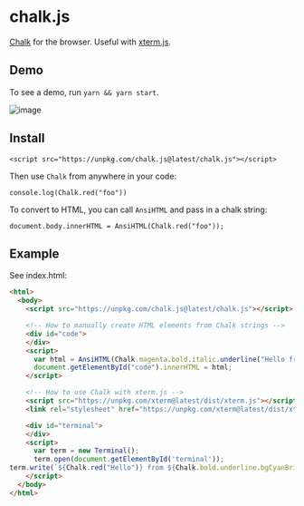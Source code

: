# chalk.js

[Chalk](//github.com/chalk/chalk) for the browser. Useful with [xterm.js](//github.com/xtermjs/xterm.js).

## Demo

To see a demo, run `yarn && yarn start`.

![image](https://user-images.githubusercontent.com/59632/42915514-0127d3b4-8ac6-11e8-828b-c350ed885a7b.png)

## Install

```
<script src="https://unpkg.com/chalk.js@latest/chalk.js"></script>
```

Then use `Chalk` from anywhere in your code:
```
console.log(Chalk.red("foo"))
```

To convert to HTML, you can call `AnsiHTML` and pass in a chalk string:
```
document.body.innerHTML = AnsiHTML(Chalk.red("foo"));
```

## Example

See index.html:
```html
<html>
  <body>
    <script src="https://unpkg.com/chalk.js@latest/chalk.js"></script>

    <!-- How to manually create HTML elements from Chalk strings -->
    <div id="code">
    </div>
    <script>
      var html = AnsiHTML(Chalk.magenta.bold.italic.underline("Hello from HTML!"));
      document.getElementById("code").innerHTML = html;
    </script>

    <!-- How to use Chalk with xterm.js -->
    <script src="https://unpkg.com/xterm@latest/dist/xterm.js"></script>
    <link rel="stylesheet" href="https://unpkg.com/xterm@latest/dist/xterm.css" />

    <div id="terminal">
    </div>
    <script>
      var term = new Terminal();
      term.open(document.getElementById('terminal'));
term.write(`${Chalk.red("Hello")} from ${Chalk.bold.underline.bgCyanBright.black('xterm.js')} !`);
    </script>
  </body>
</html>
```
